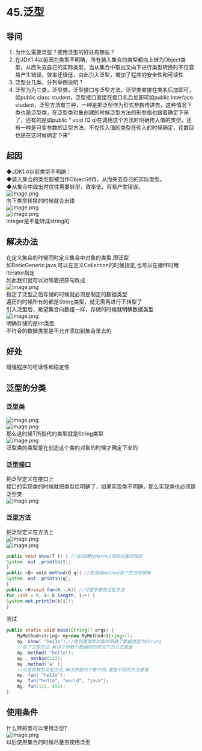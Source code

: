 # 45.泛型

<a name="zmN9b"></a>
## 导问
1. 为什么需要泛型？使用泛型的好处有哪些？
  1. 在JDK1.4以前因为类型不明确，所有装入集合的类型都向上转为Object类型，从而失去自己的实际类型，当从集合中取出又向下进行类型转换时不仅容易产生错误，效率还很低，由此引入泛型，增加了程序的安全性和可读性
3. 泛型分几类，分列举例说明？
  1. 泛型为为三类，泛型类，泛型接口与泛型方法。泛型类直接在类名后加<T>即可，如public class student<T>，泛型接口直接在接口名后加<T>即可如public interface student<T>，泛型方法有三种，一种是把泛型作为形式参数传进去，这种情况下类也是泛型类，在泛型类对象创建的时候泛型方法的形参值也跟着确定下来了，还有的是如public <Q> void (Q q)在调用这个方法时明确传入值的类型，还有一种是可变参数的泛型方法，不仅传入值的类型在传入的时候确定，连数目也是在这时候确定下来

<a name="HKFEo"></a>
## 起因
◆JDK1.4以前类型不明确：<br />◆装入集合的类型都被当作Object对待，从而失去自己的实际类型。<br />◆从集合中取出时往往需要转型，效率低，容易产生错误。<br />![image.png](https://cdn.nlark.com/yuque/0/2019/png/349894/1559990096726-e6b55367-9371-4205-b445-a459d3a7f85c.png#align=left&display=inline&height=169&name=image.png&originHeight=265&originWidth=940&size=172497&status=done&width=597)<br />向下类型转换的时候就会出错<br />![image.png](https://cdn.nlark.com/yuque/0/2019/png/349894/1559990128923-87f94048-138c-47aa-9b7d-06cf2125a360.png#align=left&display=inline&height=82&name=image.png&originHeight=163&originWidth=871&size=163053&status=done&width=435.5)<br />![image.png](https://cdn.nlark.com/yuque/0/2019/png/349894/1559990157035-a76b4490-891a-4386-9661-e91433dc7f09.png#align=left&display=inline&height=40&name=image.png&originHeight=80&originWidth=1141&size=89574&status=done&width=570.5)<br />Integer是不能转成string的

<a name="yQiYy"></a>
## 解决办法
在定义集合的时候同时定义集合中对象的类型,即泛型<br />如BasicGeneric.java,可以在定义Collection的时候指定,也可以在循环时用lterator指定<br />如此我们就可以对照着把原句改成<br />![image.png](https://cdn.nlark.com/yuque/0/2019/png/349894/1559990296333-28c9a04d-e983-42c8-b320-ca7ea5d7c984.png#align=left&display=inline&height=54&name=image.png&originHeight=98&originWidth=887&size=85045&status=done&width=491)<br />指定了泛型之后存储的时候就必须是制定的数据类型<br />遍历的时候所有的都是String类型，就无需再进行下转型了<br />引入泛型后，希望集合向数组一样，存储的时候就明确数据类型<br />![image.png](https://cdn.nlark.com/yuque/0/2019/png/349894/1559990226292-cc542d4c-4f4f-4e69-9457-40baaa64adc0.png#align=left&display=inline&height=36&name=image.png&originHeight=72&originWidth=460&size=25116&status=done&width=230)<br />明确存储的是int类型<br />不符合的数据类型是不允许添加到集合里去的

<a name="uN36V"></a>
## 好处
增强程序的可读性和稳定性

<a name="PGMML"></a>
## 泛型的分类
<a name="sBJND"></a>
### 泛型类
![image.png](https://cdn.nlark.com/yuque/0/2019/png/349894/1559992480461-0c784726-f313-4434-9589-f90b02702fcd.png#align=left&display=inline&height=59&name=image.png&originHeight=118&originWidth=892&size=87717&status=done&width=446)<br />![image.png](https://cdn.nlark.com/yuque/0/2019/png/349894/1559992535753-7d9d726c-fbcc-4da8-a721-69682bf792f3.png#align=left&display=inline&height=110&name=image.png&originHeight=219&originWidth=969&size=161752&status=done&width=484.5)<br />那么这时候T所指代的类型就是String类型<br />![image.png](https://cdn.nlark.com/yuque/0/2019/png/349894/1559992576721-f2ae2d8e-1a32-4de8-a84f-f4ab3455c708.png#align=left&display=inline&height=21&name=image.png&originHeight=41&originWidth=756&size=56107&status=done&width=378)<br />泛型类的类型是在创造这个类的对象的时候才确定下来的

<a name="oAil4"></a>
### 泛型接口
把泛型定义在接口上<br />接口的实现类的时候就把类型给明确了，如果实现类不明确，那么实现类也必须是泛型类<br />![image.png](https://cdn.nlark.com/yuque/0/2019/png/349894/1559992750959-4cd5fde1-e62c-4749-bcbc-da31d68257f6.png#align=left&display=inline&height=219&name=image.png&originHeight=438&originWidth=1063&size=292811&status=done&width=531.5)

<a name="mVodT"></a>
### 泛型方法
把泛型定义在方法上<br />![image.png](https://cdn.nlark.com/yuque/0/2019/png/349894/1559992863105-a1f6dacf-7906-431b-8f71-c69f4a12626e.png#align=left&display=inline&height=145&name=image.png&originHeight=290&originWidth=833&size=161812&status=done&width=416.5)<br />![image.png](https://cdn.nlark.com/yuque/0/2019/png/349894/1559992878171-347ac801-54d5-42bd-8459-03502f823acb.png#align=left&display=inline&height=23&name=image.png&originHeight=45&originWidth=469&size=29928&status=done&width=234.5)

```java
public void show(T t) { //在创建MyMethod类的对象时快定
System. out ,println(t);
}
public <Q> vold method(Q q){ //在调用method这个方法时明确
System. out. print1n(q);
}
public <K>void fun(K...k){ //可变多数的泛型方法
for (int = 0; i< k.length; i++) {
System.out,println(k[i]);
}
```

测试
```java
public static void main(String[] args) {
    MyMethod<string> my=new MyMethod<String>();
    my. show( "he11o");//在创建类的对象时明确了数据类型为String
    //在了泛型方法.解决了参数个数相同的情况下的方法重载
    my. method( "hello");
    my . method(123);
    my .method('a' );
    //可变参数的泛型方法,解决参数的个数不同,类型不同的方法重载
    my. fun( "he11o");
    my. fun("he11o", "world", "java");
    my. fun(123, 456);
}
```

<a name="ViKYW"></a>
## 使用条件
什么样的类可以使用泛型?<br />![image.png](https://cdn.nlark.com/yuque/0/2019/png/349894/1560568099235-189ee411-1983-48fb-8eb8-17ad0c1b0276.png#align=left&display=inline&height=127&name=image.png&originHeight=127&originWidth=406&size=33626&status=done&width=406)<br />以后使用集合的时候尽量去使用泛型
